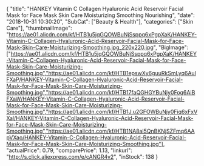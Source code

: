 {
	"title": "HANKEY Vitamin C Collagen Hyaluronic Acid Reservoir Facial Mask for Face Mask Skin Care Moisturizing Smoothing Nourishing",
	"date": "2018-10-31 10:30:20",
	"SubCat": ["Beauty & Health"],
	"categories": ["Skin Care"],
	"thumbnailImage": "https://ae01.alicdn.com/kf/HTB1u5jqGQOWBuNjSsppq6xPgpXaK/HANKEY-Vitamin-C-Collagen-Hyaluronic-Acid-Reservoir-Facial-Mask-for-Face-Mask-Skin-Care-Moisturizing-Smoothing.jpg_220x220.jpg",
	"BigImage": ["https://ae01.alicdn.com/kf/HTB1u5jqGQOWBuNjSsppq6xPgpXaK/HANKEY-Vitamin-C-Collagen-Hyaluronic-Acid-Reservoir-Facial-Mask-for-Face-Mask-Skin-Care-Moisturizing-Smoothing.jpg","https://ae01.alicdn.com/kf/HTB1epswXy6guuRkSmLyq6AulFXaP/HANKEY-Vitamin-C-Collagen-Hyaluronic-Acid-Reservoir-Facial-Mask-for-Face-Mask-Skin-Care-Moisturizing-Smoothing.jpg","https://ae01.alicdn.com/kf/HTB17faQGHGYBuNjy0Foq6AiBFXaW/HANKEY-Vitamin-C-Collagen-Hyaluronic-Acid-Reservoir-Facial-Mask-for-Face-Mask-Skin-Care-Moisturizing-Smoothing.jpg","https://ae01.alicdn.com/kf/HTB1J.u2GFOWBuNjy0Fiq6xFxVXal/HANKEY-Vitamin-C-Collagen-Hyaluronic-Acid-Reservoir-Facial-Mask-for-Face-Mask-Skin-Care-Moisturizing-Smoothing.jpg","https://ae01.alicdn.com/kf/HTB1NA8al5QnBKNjSZFmq6AApVXao/HANKEY-Vitamin-C-Collagen-Hyaluronic-Acid-Reservoir-Facial-Mask-for-Face-Mask-Skin-Care-Moisturizing-Smoothing.jpg"],
	"actualPrice": 0.79,
	"comparePrice": 1.13,
	"linkurl": "http://s.click.aliexpress.com/e/cANGR4v2",
	"inStock": 138
}
